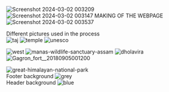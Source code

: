 ![Screenshot 2024-03-02 003209](https://github.com/leishaaa14/Web_Task2-Hackslash/assets/158585383/bc8893f6-22eb-47b7-9e19-4a5942622c06)  
![Screenshot 2024-03-02 003147](https://github.com/leishaaa14/Web_Task2-Hackslash/assets/158585383/9a74e724-6ed2-4b04-ae02-193b15f80308)
MAKING OF THE WEBPAGE
<br>
![Screenshot 2024-03-02 003537](https://github.com/leishaaa14/Web_Task2-Hackslash/assets/158585383/9afbe445-ba80-49c1-97c6-897a7c2be15f)

Different pictures used in the process<br>
![taj](https://github.com/leishaaa14/Web_Task2-Hackslash/assets/158585383/98c5ec8a-2eb2-4f31-bfe6-dd50eb7a0ae7)
![temple](https://github.com/leishaaa14/Web_Task2-Hackslash/assets/158585383/0f8e3f1e-3ce4-45ee-8c78-83b43cb5db6c)
![unesco](https://github.com/leishaaa14/Web_Task2-Hackslash/assets/158585383/1b936e56-1a94-4f4d-b3d0-c7396fc6e73b)

![west](https://github.com/leishaaa14/Web_Task2-Hackslash/assets/158585383/24fe05c1-0b8b-4360-a426-e30afa9f09b7)
![manas-wildlife-sanctuary-assam](https://github.com/leishaaa14/Web_Task2-Hackslash/assets/158585383/2073a71b-5bd5-4c84-8173-460d82e50012)
![dholavira](https://github.com/leishaaa14/Web_Task2-Hackslash/assets/158585383/56764425-5ebb-42b1-96b2-b6d029e9b91a)![Gagron_fort__20180905001200](https://github.com/leishaaa14/Web_Task2-Hackslash/assets/158585383/20ad739c-d995-477b-85d3-11cceeb1ea54)

![great-himalayan-national-park](https://github.com/leishaaa14/Web_Task2-Hackslash/assets/158585383/379c6dad-d840-42b6-b95c-15734ddec892)
<br>
Footer background
![grey](https://github.com/leishaaa14/Web_Task2-Hackslash/assets/158585383/812b2bad-1003-48ab-9314-e334d45829b6)
<br>
Header background
![blue](https://github.com/leishaaa14/Web_Task2-Hackslash/assets/158585383/b4cd3f75-fae9-4887-ac87-b41f1f95b59f)
